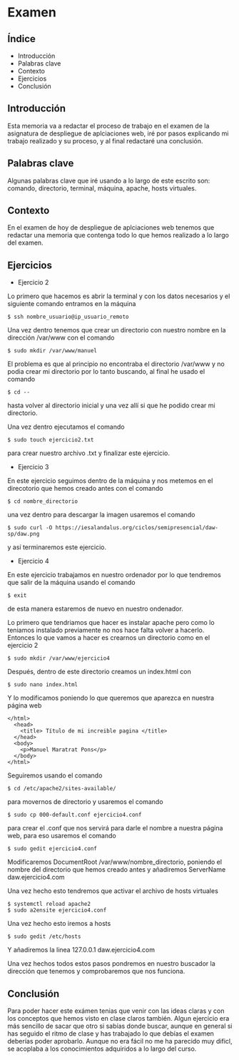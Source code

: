 # Examen

## Índice

* Introducción
* Palabras clave
* Contexto
* Ejercicios
* Conclusión

## Introducción
Esta memoria va a redactar el proceso de trabajo en el examen de la asignatura de despliegue de aplciaciones web, iré por pasos explicando mi trabajo realizado y su proceso, y al final redactaré una conclusión.

## Palabras clave
Algunas palabras clave que iré usando a lo largo de este escrito son:
  comando, directorio, terminal, máquina, apache, hosts virtuales.
  
## Contexto
En el examen de hoy de despliegue de aplciaciones web tenemos que redactar una memoria que contenga todo lo que hemos realizado a lo largo del examen.

## Ejercicios

* Ejercicio 2

Lo primero que hacemos es abrir la terminal y con los datos necesarios y el siguiente comando entramos en la máquina
```
$ ssh nombre_usuario@ip_usuario_remoto
```

Una vez dentro tenemos que crear un directorio con nuestro nombre en la dirección /var/www con el comando 
```
$ sudo mkdir /var/www/manuel
```

El problema es que al principio no encontraba el directorio /var/www y no podia crear mi directorio por lo tanto buscando, al final he usado el comando
```
$ cd -- 
```
hasta volver al directorio inicial y una vez allí si que he podido crear mi directorio.

Una vez dentro ejecutamos el comando
```
$ sudo touch ejercicio2.txt
```
para crear nuestro archivo .txt y finalizar este ejercicio. 

* Ejercicio 3

En este ejercicio seguimos dentro de la máquina y nos metemos en el direcotorio que hemos creado antes con el comando 
```
$ cd nombre_directorio
```
una vez dentro para descargar la imagen usaremos el comando 
```
$ sudo curl -O https://iesalandalus.org/ciclos/semipresencial/daw-sp/daw.png
```
y así terminaremos este ejercicio.

* Ejercicio 4

En este ejercicio trabajamos en nuestro ordenador por lo que tendremos que salir de la máquina usando el comando 
```
$ exit
```
de esta manera estaremos de nuevo en nuestro ondenador.

Lo primero que tendriamos que hacer es instalar apache pero como lo teniamos instalado previamente no nos hace falta volver a hacerlo. Entonces lo que vamos a hacer es crearnos un directorio como en el ejercicio 2
```
$ sudo mkdir /var/www/ejercicio4
```
Después, dentro de este directorio creamos un index.html con 
```
$ sudo nano index.html
```
Y lo modificamos poniendo lo que queremos que aparezca en nuestra página web
```
</html>
  <head>
    <title> Título de mi increible pagina </title>
  </head>
  <body>
    <p>Manuel Maratrat Pons</p>
  </body>
</html>
```
Seguiremos usando el comando
```
$ cd /etc/apache2/sites-available/
```
para movernos de directorio y usaremos el comando
```
$ sudo cp 000-default.conf ejercicio4.conf
```
para crear el .conf que nos servirá para darle el nombre a nuestra página web, para eso usaremos el comando 
```
$ sudo gedit ejercicio4.conf
```
Modificaremos DocumentRoot /var/www/nombre_directorio, poniendo el nombre del directorio que hemos creado antes y añadiremos ServerName daw.ejercicio4.com

Una vez hecho esto tendremos que activar el archivo de hosts virtuales
```
$ systemctl reload apache2
$ sudo a2ensite ejercicio4.conf
```

Una vez hecho esto iremos a hosts
```
$ sudo gedit /etc/hosts
```
Y añadiremos la linea 127.0.0.1 daw.ejercicio4.com

Una vez hechos todos estos pasos pondremos en nuestro buscador la dirección que tenemos y comprobaremos que nos funciona.

## Conclusión
Para poder hacer este exámen tenias que venir con las ideas claras y con los conceptos que hemos visto en clase claros también. Algun ejercicio era más sencillo de sacar que otro si sabías donde buscar, aunque en general si has seguido el ritmo de clase y has trabajado lo que debías el examen deberías poder aprobarlo. Aunque no era fácil no me ha parecido muy dificl, se acoplaba a los conocimientos adquiridos a lo largo del curso.
